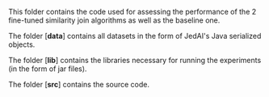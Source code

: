 This folder contains the code used for assessing the performance of the 2 fine-tuned similarity join algorithms as well as the baseline one.

The folder [**data**] contains all datasets in the form of JedAI's Java serialized objects.

The folder [**lib**] contains the libraries necessary for running the experiments (in the form of jar files).

The folder [**src**] contains the source code.
